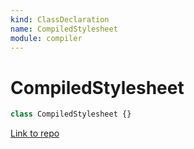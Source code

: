 ```yaml
---
kind: ClassDeclaration
name: CompiledStylesheet
module: compiler
---
```


# CompiledStylesheet

```ts
class CompiledStylesheet {}
```

[Link to repo](https://github.com/timdeschryver/angular/blob/master/packages/compiler/src/style_compiler.ts#L25-L30)
